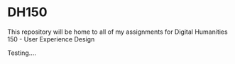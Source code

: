 # DH150
This repository will be home to all of my assignments for Digital Humanities 150 - User Experience Design

Testing....
